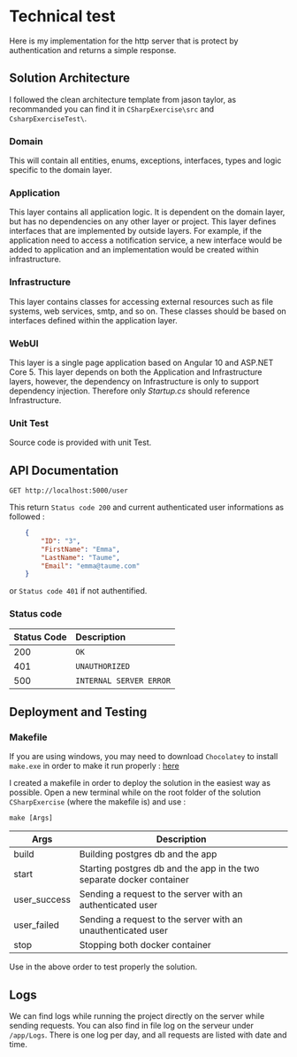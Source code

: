  # Technical test

Here is my implementation for the http server that is protect by authentication and returns a simple response.

## Solution Architecture

I followed the clean architecture template from jason taylor, as recommanded you can find it in `CSharpExercise\src` and `CsharpExerciseTest\`.

### Domain

This will contain all entities, enums, exceptions, interfaces, types and logic specific to the domain layer.

### Application

This layer contains all application logic. It is dependent on the domain layer, but has no dependencies on any other layer or project. This layer defines interfaces that are implemented by outside layers. For example, if the application need to access a notification service, a new interface would be added to application and an implementation would be created within infrastructure.

### Infrastructure

This layer contains classes for accessing external resources such as file systems, web services, smtp, and so on. These classes should be based on interfaces defined within the application layer.

### WebUI

This layer is a single page application based on Angular 10 and ASP.NET Core 5. This layer depends on both the Application and Infrastructure layers, however, the dependency on Infrastructure is only to support dependency injection. Therefore only *Startup.cs* should reference Infrastructure.

### Unit Test

Source code is provided with unit Test.

## API Documentation

```API
GET http://localhost:5000/user 
```
This return `Status code 200`  and current authenticated user informations as followed :

```json
    {
        "ID": "3",
        "FirstName": "Emma",
        "LastName": "Taume",
        "Email": "emma@taume.com"
    }
```

or `Status code 401` if not authentified.

### Status code

| Status Code | Description |
| :--- | :--- |
| 200 | `OK` |
| 401 | `UNAUTHORIZED` |
| 500 | `INTERNAL SERVER ERROR` |

## Deployment and Testing

### Makefile

If you are using windows, you may need to download `Chocolatey` to install `make.exe` in order to make it run properly :  [here](https://community.chocolatey.org/packages/make)

I created a makefile in order to deploy the solution in the easiest way as possible.
Open a new terminal while on the root folder of the solution `CSharpExercise` (where the makefile is) and use :

```shell
make [Args] 
```

| Args | Description |
| --- | --- |
| build | Building postgres db and the app |
| start | Starting postgres db and the app in the two separate docker container |
| user_success | Sending a request to the server with an authenticated user |
| user_failed | Sending a request to the server with an unauthenticated user |
| stop | Stopping both docker container |

Use in the above order to test properly the solution.

## Logs

We can find logs while running the project directly on the server while sending requests.
You can also find in file log on the serveur under `/app/Logs`.
There is one log per day, and all requests are listed with date and time.
